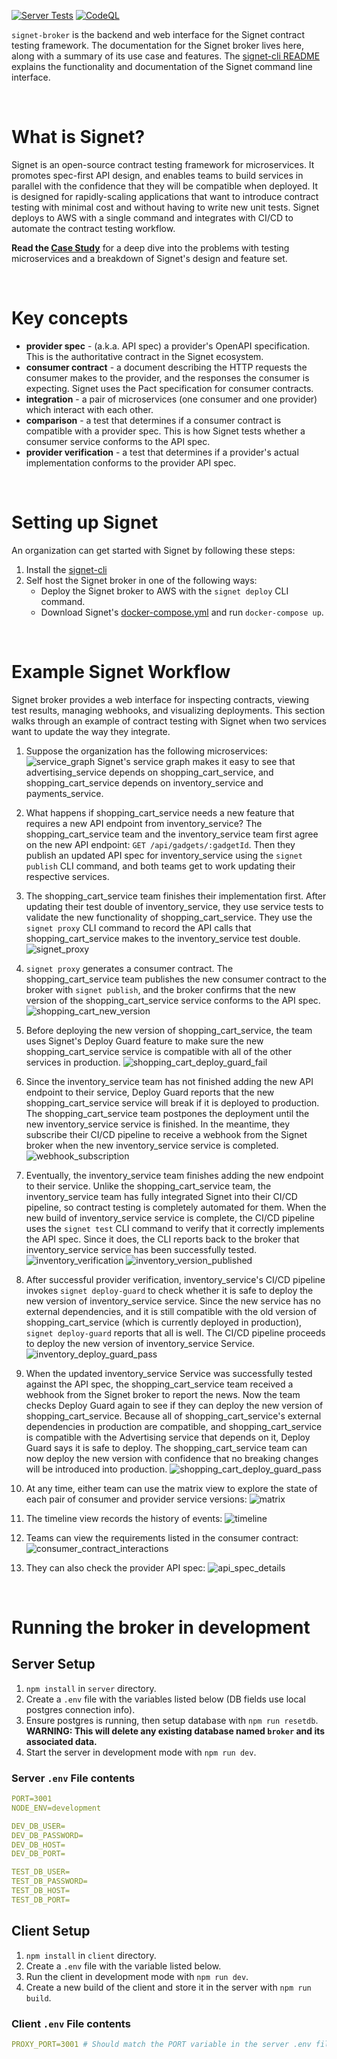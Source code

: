 [![Server Tests](https://github.com/contract-testing-framework/broker/actions/workflows/test_server.yml/badge.svg)](https://github.com/contract-testing-framework/broker/actions/workflows/test_server.yml)
[![CodeQL](https://github.com/contract-testing-framework/broker/actions/workflows/github-code-scanning/codeql/badge.svg)](https://github.com/contract-testing-framework/broker/actions/workflows/github-code-scanning/codeql)

`signet-broker` is the backend and web interface for the Signet contract testing framework. The documentation for the Signet broker lives here, along with a summary of its use case and features. The [signet-cli README](https://github.com/signet-framework/signet-cli) explains the functionality and documentation of the Signet command line interface.

&nbsp;  

# What is Signet?

Signet is an open-source contract testing framework for microservices. It promotes spec-first API design, and enables teams to build services in parallel with the confidence that they will be compatible when deployed. It is designed for rapidly-scaling applications that want to introduce contract testing with minimal cost and without having to write new unit tests. Signet deploys to AWS with a single command and integrates with CI/CD to automate the contract testing workflow.

**Read the [Case Study](https://signet-framework.dev/)** for a deep dive into the problems with testing microservices and a breakdown of Signet's design and feature set.

&nbsp;

# Key concepts
- **provider spec** - (a.k.a. API spec) a provider's OpenAPI specification. This is the authoritative contract in the Signet ecosystem.
- **consumer contract** - a document describing the HTTP requests the consumer makes to the provider, and the responses the consumer is expecting. Signet uses the Pact specification for consumer contracts.
- **integration** - a pair of microservices (one consumer and one provider) which interact with each other.
- **comparison** - a test that determines if a consumer contract is compatible with a provider spec. This is how Signet tests whether a consumer service conforms to the API spec.
- **provider verification** - a test that determines if a provider's actual implementation conforms to the provider API spec.

&nbsp;

# Setting up Signet

An organization can get started with Signet by following these steps:
1. Install the [signet-cli](https://github.com/signet-framework/signet-cli)
2. Self host the Signet broker in one of the following ways:
   - Deploy the Signet broker to AWS with the `signet deploy` CLI command.
   - Download Signet's [docker-compose.yml](https://github.com/signet-framework/signet-broker/blob/main/server/docker-compose.yml) and run `docker-compose up`.

&nbsp;

# Example Signet Workflow

Signet broker provides a web interface for inspecting contracts, viewing test results, managing webhooks, and visualizing deployments. This section walks through an example of contract testing with Signet when two services want to update the way they integrate.

1. Suppose the organization has the following microservices:
![service_graph](https://github.com/signet-framework/signet-broker/blob/main/readme_assets/service_graph.png)
Signet's service graph makes it easy to see that advertising_service depends on shopping_cart_service, and shopping_cart_service depends on inventory_service and payments_service.

1. What happens if shopping_cart_service needs a new feature that requires a new API endpoint from inventory_service? The shopping_cart_service team and the inventory_service team first agree on the new API endpoint: `GET /api/gadgets/:gadgetId`. Then they publish an updated API spec for inventory_service using the `signet publish` CLI command, and both teams get to work updating their respective services.

2. The shopping_cart_service team finishes their implementation first. After updating their test double of inventory_service, they use service tests to validate the new functionality of shopping_cart_service. They use the `signet proxy` CLI command to record the API calls that shopping_cart_service makes to the inventory_service test double.
![signet_proxy](https://github.com/signet-framework/signet-broker/blob/main/readme_assets/signet_proxy.png)

1. `signet proxy` generates a consumer contract. The shopping_cart_service team publishes the new consumer contract to the broker with `signet publish`, and the broker confirms that the new version of the shopping_cart_service service conforms to the API spec.
![shopping_cart_new_version](https://github.com/signet-framework/signet-broker/blob/main/readme_assets/shopping_cart_new_version.png)

1. Before deploying the new version of shopping_cart_service, the team uses Signet's Deploy Guard feature to make sure the new shopping_cart_service service is compatible with all of the other services in production.
![shopping_cart_deploy_guard_fail](https://github.com/signet-framework/signet-broker/blob/main/readme_assets/shopping_cart_deploy_guard_fail.png)

1. Since the inventory_service team has not finished adding the new API endpoint to their service, Deploy Guard reports that the new shopping_cart_service service will break if it is deployed to production. The shopping_cart_service team postpones the deployment until the new inventory_service service is finished. In the meantime, they subscribe their CI/CD pipeline to receive a webhook from the Signet broker when the new inventory_service service is completed.
![webhook_subscription](https://github.com/signet-framework/signet-broker/blob/main/readme_assets/webhook_subscription.png)

1. Eventually, the inventory_service team finishes adding the new endpoint to their service. Unlike the shopping_cart_service team, the inventory_service team has fully integrated Signet into their CI/CD pipeline, so contract testing is completely automated for them. When the new build of inventory_service service is complete, the CI/CD pipeline uses the `signet test` CLI command to verify that it correctly implements the API spec. Since it does, the CLI reports back to the broker that inventory_service service has been successfully tested.
![inventory_verification](https://github.com/signet-framework/signet-broker/blob/main/readme_assets/inventory_verification.png)
![inventory_version_published](https://github.com/signet-framework/signet-broker/blob/main/readme_assets/inventory_version_published.png)

1. After successful provider verification, inventory_service's CI/CD pipeline invokes `signet deploy-guard` to check whether it is safe to deploy the new version of inventory_service service. Since the new service has no external dependencies, and it is still compatible with the old version of shopping_cart_service (which is currently deployed in production), `signet deploy-guard` reports that all is well. The CI/CD pipeline proceeds to deploy the new version of inventory_service Service.
![inventory_deploy_guard_pass](https://github.com/signet-framework/signet-broker/blob/main/readme_assets/inventory_deploy_guard_pass.png)

1. When the updated inventory_service Service was successfully tested against the API spec, the shopping_cart_service team received a webhook from the Signet broker to report the news. Now the team checks Deploy Guard again to see if they can deploy the new version of shopping_cart_service. Because all of shopping_cart_service's external dependencies in production are compatible, and shopping_cart_service is compatible with the Advertising service that depends on it, Deploy Guard says it is safe to deploy. The shopping_cart_service team can now deploy the new version with confidence that no breaking changes will be introduced into production.
![shopping_cart_deploy_guard_pass](https://github.com/signet-framework/signet-broker/blob/main/readme_assets/shopping_cart_deploy_guard_pass.png)

1. At any time, either team can use the matrix view to explore the state of each pair of consumer and provider service versions:
![matrix](https://github.com/signet-framework/signet-broker/blob/main/readme_assets/matrix.png)

1. The timeline view records the history of events:
![timeline](https://github.com/signet-framework/signet-broker/blob/main/readme_assets/timeline.png)

1. Teams can view the requirements listed in the consumer contract:
![consumer_contract_interactions](https://github.com/signet-framework/signet-broker/blob/main/readme_assets/consumer_contract_interactions.png)

1. They can also check the provider API spec:
![api_spec_details](https://github.com/signet-framework/signet-broker/blob/main/readme_assets/api_spec_details.png)

&nbsp;
# Running the broker in development

## Server Setup

1. `npm install` in `server` directory.
2. Create a `.env` file with the variables listed below (DB fields use local postgres connection info).
3. Ensure postgres is running, then setup database with `npm run resetdb`. **WARNING: This will delete any existing database named `broker` and its associated data.**
4. Start the server in development mode with `npm run dev`.

### Server `.env` File contents
```yaml
PORT=3001
NODE_ENV=development

DEV_DB_USER=
DEV_DB_PASSWORD=
DEV_DB_HOST=
DEV_DB_PORT=

TEST_DB_USER=
TEST_DB_PASSWORD=
TEST_DB_HOST=
TEST_DB_PORT=
```

## Client Setup

1. `npm install` in `client` directory.
2. Create a `.env` file with the variable listed below.
3. Run the client in development mode with `npm run dev`.
4. Create a new build of the client and store it in the server with `npm run build`.

### Client `.env` File contents

```yaml
PROXY_PORT=3001 # Should match the PORT variable in the server .env file
```
